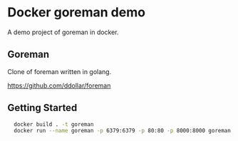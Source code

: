 
# Docker goreman demo

A demo project of goreman in docker.

## Goreman
Clone of foreman written in golang.

https://github.com/ddollar/foreman

## Getting Started


```bash
  docker build . -t goreman
  docker run --name goreman -p 6379:6379 -p 80:80 -p 8000:8000 goreman
```
    